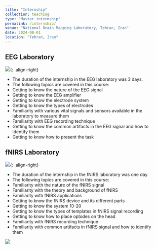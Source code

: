 ```yaml
---
title: "Internship"
collection: teaching
type: "Master internship"
permalink: /internship/
venue: "National Brain Mapping Laboratory, Tehran, Iran"
date: 2024-08-01
location: "Tehran, Iran"
---
```



## EEG Laboratory
![](/images/){: .align-right}
- The duration of the internship in the EEG laboratory was 3 days.
- The following topics are covered in this course:
- Getting to know the nature of the EEG signal
- Getting to know the EEG amplifier
- Getting to know the electrode system
- Getting to know the types of electrodes
- Familiarity with various vital signals and sensors available in the laboratory to measure them
- Familiarity with EEG recording technique
- Getting to know the common artifacts in the EEG signal and how to identify them
- Getting to know how to present the task


## fNIRS Laboratory
![](/images/){: .align-right}
- The duration of the internship in the fNIRS laboratory was one day.
- The following topics are covered in this course:
- Familiarity with the nature of the fNIRS signal
- Familiarity with the theory and background of fNIRS
- Familiarity with fNIRS applications
- Getting to know the fNIRS device and its different parts
- Getting to know the system 10-20
- Getting to know the types of templates in fNIRS signal recording
- Getting to know how to place optodes on the head
- Familiarity with fNIRS recording technique
- Familiarity with common artifacts in fNIRS signal and how to identify them

















<img src="/image/internship.jpg">












